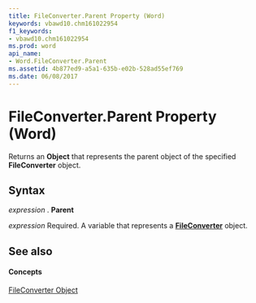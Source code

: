 ```yaml
---
title: FileConverter.Parent Property (Word)
keywords: vbawd10.chm161022954
f1_keywords:
- vbawd10.chm161022954
ms.prod: word
api_name:
- Word.FileConverter.Parent
ms.assetid: 4b877ed9-a5a1-635b-e02b-528ad55ef769
ms.date: 06/08/2017
---
```



# FileConverter.Parent Property (Word)

Returns an  **Object** that represents the parent object of the specified **FileConverter** object.


## Syntax

 _expression_ . **Parent**

 _expression_ Required. A variable that represents a **[FileConverter](Word.FileConverter.md)** object.


## See also


#### Concepts


[FileConverter Object](Word.FileConverter.md)


